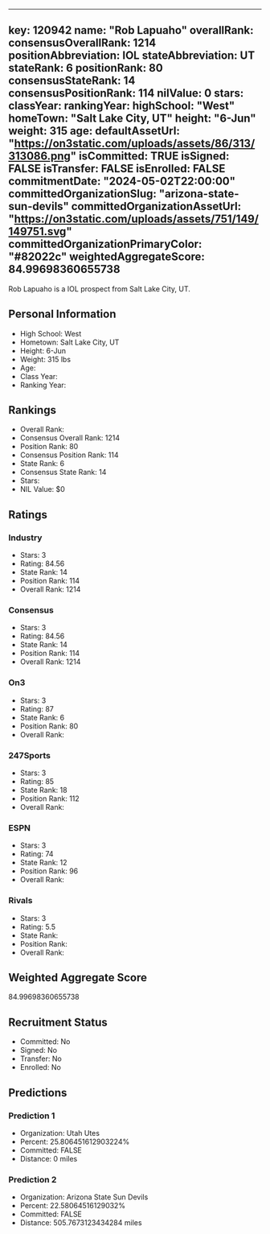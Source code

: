 ---
  key: 120942
  name: "Rob Lapuaho"
  overallRank: 
  consensusOverallRank: 1214
  positionAbbreviation: IOL
  stateAbbreviation: UT
  stateRank: 6
  positionRank: 80
  consensusStateRank: 14
  consensusPositionRank: 114
  nilValue: 0
  stars: 
  classYear: 
  rankingYear: 
  highSchool: "West"
  homeTown: "Salt Lake City, UT"
  height: "6-Jun"
  weight: 315
  age: 
  defaultAssetUrl: "https://on3static.com/uploads/assets/86/313/313086.png"
  isCommitted: TRUE
  isSigned: FALSE
  isTransfer: FALSE
  isEnrolled: FALSE
  commitmentDate: "2024-05-02T22:00:00"
  committedOrganizationSlug: "arizona-state-sun-devils"
  committedOrganizationAssetUrl: "https://on3static.com/uploads/assets/751/149/149751.svg"
  committedOrganizationPrimaryColor: "#82022c"
  weightedAggregateScore: 84.99698360655738
  ---
  
  Rob Lapuaho is a IOL prospect from Salt Lake City, UT.
  
  ## Personal Information
  - High School: West
  - Hometown: Salt Lake City, UT
  - Height: 6-Jun
  - Weight: 315 lbs
  - Age: 
  - Class Year: 
  - Ranking Year: 
  
  ## Rankings
  - Overall Rank: 
  - Consensus Overall Rank: 1214
  - Position Rank: 80
  - Consensus Position Rank: 114
  - State Rank: 6
  - Consensus State Rank: 14
  - Stars: 
  - NIL Value: $0
  
  ## Ratings
  
  ### Industry
  - Stars: 3
  - Rating: 84.56
  - State Rank: 14
  - Position Rank: 114
  - Overall Rank: 1214
  
  ### Consensus
  - Stars: 3
  - Rating: 84.56
  - State Rank: 14
  - Position Rank: 114
  - Overall Rank: 1214
  
  ### On3
  - Stars: 3
  - Rating: 87
  - State Rank: 6
  - Position Rank: 80
  - Overall Rank: 
  
  ### 247Sports
  - Stars: 3
  - Rating: 85
  - State Rank: 18
  - Position Rank: 112
  - Overall Rank: 
  
  ### ESPN
  - Stars: 3
  - Rating: 74
  - State Rank: 12
  - Position Rank: 96
  - Overall Rank: 
  
  ### Rivals
  - Stars: 3
  - Rating: 5.5
  - State Rank: 
  - Position Rank: 
  - Overall Rank: 
  
  ## Weighted Aggregate Score
  84.99698360655738
  
  ## Recruitment Status
  - Committed: No
  - Signed: No
  - Transfer: No
  - Enrolled: No
  
  
  
  ## Predictions
  
  ### Prediction 1
  - Organization: Utah Utes
  - Percent: 25.806451612903224%
  - Committed: FALSE
  - Distance: 0 miles
  
  ### Prediction 2
  - Organization: Arizona State Sun Devils
  - Percent: 22.58064516129032%
  - Committed: FALSE
  - Distance: 505.7673123434284 miles
  